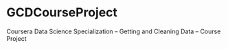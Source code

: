 # GCDCourseProject
Coursera Data Science Specialization – Getting and Cleaning Data – Course Project
